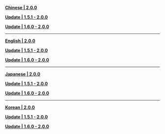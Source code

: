 **[Chinese | 2.0.0](https://autopatchcn.yuanshen.com/client_app/pc_mihoyo/20210721_3aacc245ccfe47c7/Audio_Chinese_2.0.0.zip)**

**[Update | 1.5.1 - 2.0.0](https://autopatchcn.yuanshen.com/client_app/update/hk4e_cn/18/zh-cn_1.5.1_2.0.0_diff_fYXCx4RSwrubmKVo.zip)**

**[Update | 1.6.0 - 2.0.0](https://autopatchcn.yuanshen.com/client_app/update/hk4e_cn/18/zh-cn_1.6.0_2.0.0_diff_0mYpgH2U5TPRjoka.zip)**

---

**[English | 2.0.0](https://autopatchcn.yuanshen.com/client_app/pc_mihoyo/20210721_3aacc245ccfe47c7/Audio_English(US)_2.0.0.zip)**

**[Update | 1.5.1 - 2.0.0](https://autopatchcn.yuanshen.com/client_app/update/hk4e_cn/18/en-us_1.5.1_2.0.0_diff_PojINd5kDvUiO012.zip)**

**[Update | 1.6.0 - 2.0.0](https://autopatchcn.yuanshen.com/client_app/update/hk4e_cn/18/en-us_1.6.0_2.0.0_diff_KHxh8fB6mLz0PjE7.zip)**

---

**[Japanese | 2.0.0](https://autopatchcn.yuanshen.com/client_app/pc_mihoyo/20210721_3aacc245ccfe47c7/Audio_Japanese_2.0.0.zip)**

**[Update | 1.5.1 - 2.0.0](https://autopatchcn.yuanshen.com/client_app/update/hk4e_cn/18/ja-jp_1.5.1_2.0.0_diff_izZxrbCVAM2P0F1G.zip)**

**[Update | 1.6.0 - 2.0.0](https://autopatchcn.yuanshen.com/client_app/update/hk4e_cn/18/ja-jp_1.6.0_2.0.0_diff_uyn3OiEvBPYm96MA.zip)**

---

**[Korean | 2.0.0](https://autopatchcn.yuanshen.com/client_app/pc_mihoyo/20210721_3aacc245ccfe47c7/Audio_Korean_2.0.0.zip)**

**[Update | 1.5.1 - 2.0.0](https://autopatchcn.yuanshen.com/client_app/update/hk4e_cn/18/ko-kr_1.5.1_2.0.0_diff_U4qRYTBiVDf6OJEy.zip)**

**[Update | 1.6.0 - 2.0.0](https://autopatchcn.yuanshen.com/client_app/update/hk4e_cn/18/ko-kr_1.6.0_2.0.0_diff_BbgEkio01XD84xKY.zip)**
